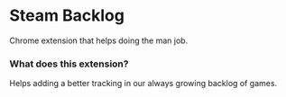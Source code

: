 # Steam Backlog
Chrome extension that helps doing the man job.

### What does this extension?
Helps adding a better tracking in our always growing backlog of games.
